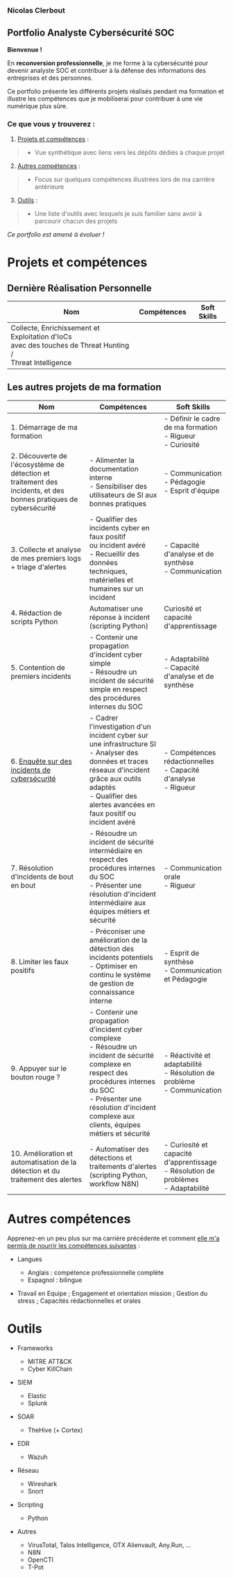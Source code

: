 
### Nicolas Clerbout

## Portfolio Analyste Cybersécurité SOC

**Bienvenue !**

En **reconversion professionnelle**, je me forme à la cybersécurité pour devenir analyste SOC et contribuer à la défense des informations des entreprises et des personnes.

Ce portfolio présente les différents projets réalisés pendant ma formation et illustre les compétences que je mobiliserai pour contribuer à une vie numérique plus sûre.


### Ce que vous y trouverez :

1. [Projets et compétences](#projets-et-compétences) :

> - Vue synthétique avec liens vers les dépôts dédiés à chaque projet

2. [Autres compétences](#autres-compétences) :

> - Focus sur quelques compétences illustrées lors de ma carrière antérieure

3. [Outils](#outils) :

> - Une liste d'outils avec lesquels je suis familier sans avoir à parcourir chacun des projets

*Ce portfolio est amené à évoluer !*


# Projets et compétences

## Dernière Réalisation Personnelle

| Nom                                                                                                             | Compétences | Soft Skills |
|-----------------------------------------------------------------------------------------------------------------|-------------|-------------|
|Collecte, Enrichissement et Exploitation d'IoCs<br> avec des touches de Threat Hunting /<br> Threat Intelligence |             |             |


## Les autres projets de ma formation

|Nom | Compétences | Soft Skills |
|----|-------------|-------------|
|1. Démarrage de ma formation | | - Définir le cadre de ma formation<br> - Rigueur<br> - Curiosité |
|2. Découverte de l'écosystème de détection et traitement des incidents, et des bonnes pratiques de cybersécurité | - Alimenter la documentation interne<br> - Sensibiliser des utilisateurs de SI aux bonnes pratiques | - Communication<br> - Pédagogie<br> - Esprit d'équipe |
|3. Collecte et analyse de mes premiers logs<br> + triage d'alertes | - Qualifier des incidents cyber en faux positif<br> ou incident avéré<br> - Recueillir des données techniques, matérielles et humaines sur un incident | - Capacité d'analyse et de synthèse<br> - Communication |
|4. Rédaction de scripts Python | Automatiser une réponse à incident<br> (scripting Python) | Curiosité et capacité d'apprentissage |
|5. Contention de premiers incidents | - Contenir une propagation d'incident cyber simple<br> - Résoudre un incident de sécurité simple en respect des procédures internes du SOC | - Adaptabilité<br> - Capacité d'analyse et de synthèse |
|6. [Enquête sur des incidents de cybersécurité](https://github.com/nclerbout/6-Enquete/tree/main) | - Cadrer l'investigation d'un incident cyber sur une infrastructure SI<br> - Analyser des données et traces réseaux d'incident grâce aux outils adaptés<br> - Qualifier des alertes avancées en faux positif ou incident avéré | - Compétences rédactionnelles<br> - Capacité d'analyse<br> - Rigueur |
|7. Résolution d'incidents de bout en bout | - Résoudre un incident de sécurité intermédiaire en respect des procédures internes du SOC<br> - Présenter une résolution d'incident intermédiaire aux équipes métiers et sécurité | - Communication orale<br> - Rigueur |
|8. Limiter les faux positifs | - Préconiser une amélioration de la détection des incidents potentiels<br> - Optimiser en continu le système de gestion de connaissance interne | - Esprit de synthèse<br> - Communication et Pédagogie |
|9. Appuyer sur le bouton rouge ? | - Contenir une propagation d'incident cyber complexe<br> - Résoudre un incident de sécurité complexe en respect des procédures internes du SOC<br> - Présenter une résolution d'incident complexe aux clients, équipes métiers et sécurité | - Réactivité et adaptabilité<br> - Résolution de problème<br> - Communication |
|10. Amélioration et automatisation de la détection et du traitement des alertes | - Automatiser des détections et traitements d'alertes<br> (scripting Python, workflow N8N) | - Curiosité et capacité d'apprentissage<br> - Résolution de problèmes<br> - Adaptabilité |

# Autres compétences

Apprenez-en un peu plus sur ma carrière précédente et comment [elle m'a permis de nourrir les compétences suivantes](https://www.google.com) :
- Langues
  - Anglais : compétence professionnelle complète
  - Espagnol : bilingue

- Travail en Equipe ; Engagement et orientation mission ; Gestion du stress ; Capacités rédactionnelles et orales


# Outils

- Frameworks
  - MITRE ATT&CK
  - Cyber KillChain

- SIEM
  - Elastic
  - Splunk

- SOAR
  - TheHive (+ Cortex)

- EDR
  - Wazuh

- Réseau
  - Wireshark
  - Snort

- Scripting
  - Python

- Autres
  - VirusTotal, Talos Intelligence, OTX Alienvault, Any.Run, ...
  - N8N
  - OpenCTI
  - T-Pot



